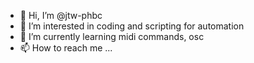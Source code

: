 - 👋 Hi, I’m @jtw-phbc
- 👀 I’m interested in coding and scripting for automation
- 🌱 I’m currently learning midi commands, osc
- 📫 How to reach me ...

<!---
jtw-phbc/jtw-phbc is a ✨ special ✨ repository because its `README.md` (this file) appears on your GitHub profile.
You can click the Preview link to take a look at your changes.
--->
